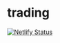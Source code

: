 # trading

[![Netlify Status](https://api.netlify.com/api/v1/badges/c0ea96cb-1bc1-4522-b755-d869dc687894/deploy-status)](https://app.netlify.com/sites/xauusd/deploys)